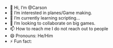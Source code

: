 - 👋 Hi, I’m @Carson
- 👀 I’m interested in planes/Game making.
- 🌱 I’m currently learning scripting...
- 💞️ I’m looking to collaborate on big games.
- 📫 How to reach me I do not reach out to people
- 😄 Pronouns: He/Him
- ⚡ Fun fact:

<!---
Carsonisda/Carsonisda is a ✨ special ✨ repository because its `README.md` (this file) appears on your GitHub profile.
You can click the Preview link to take a look at your changes.
--->
